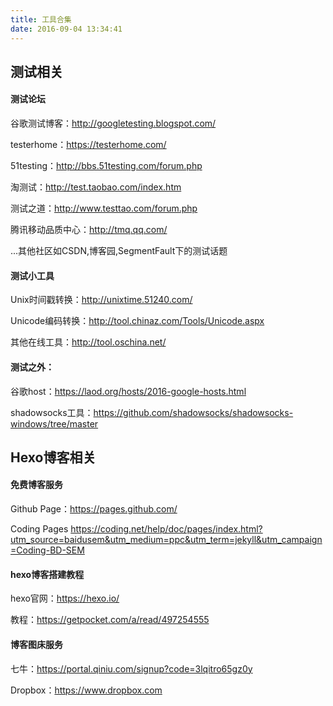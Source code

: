 ```yaml
---
title: 工具合集
date: 2016-09-04 13:34:41
---
```

## 测试相关

#### 测试论坛
谷歌测试博客：http://googletesting.blogspot.com/

testerhome：https://testerhome.com/

51testing：http://bbs.51testing.com/forum.php

淘测试：http://test.taobao.com/index.htm

测试之道：http://www.testtao.com/forum.php

腾讯移动品质中心：http://tmq.qq.com/

...其他社区如CSDN,博客园,SegmentFault下的测试话题

#### 测试小工具
Unix时间戳转换：http://unixtime.51240.com/

Unicode编码转换：http://tool.chinaz.com/Tools/Unicode.aspx

其他在线工具：http://tool.oschina.net/

#### 测试之外：
谷歌host：https://laod.org/hosts/2016-google-hosts.html

shadowsocks工具：https://github.com/shadowsocks/shadowsocks-windows/tree/master

## Hexo博客相关
#### 免费博客服务

Github Page：https://pages.github.com/

Coding Pages https://coding.net/help/doc/pages/index.html?utm_source=baidusem&utm_medium=ppc&utm_term=jekyll&utm_campaign=Coding-BD-SEM

#### hexo博客搭建教程
hexo官网：https://hexo.io/

教程：https://getpocket.com/a/read/497254555

#### 博客图床服务
七牛：https://portal.qiniu.com/signup?code=3lqitro65gz0y

Dropbox：https://www.dropbox.com
